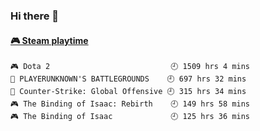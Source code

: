 ### Hi there 👋

<!-- steam-box start -->
#### <a href="https://gist.github.com/14533c16fc1440db3e01f655bd6a8970" target="_blank">🎮 Steam playtime</a>
```text
🎮 Dota 2                           🕘 1509 hrs 4 mins
🍳 PLAYERUNKNOWN'S BATTLEGROUNDS    🕘 697 hrs 32 mins
🔫 Counter-Strike: Global Offensive 🕘 315 hrs 34 mins
🎮 The Binding of Isaac: Rebirth    🕘 149 hrs 58 mins
🎮 The Binding of Isaac             🕘 125 hrs 36 mins
```
<!-- Powered by https://github.com/YouEclipse/steam-box . -->
<!-- steam-box end -->

<!--
**jadehare/jadehare** is a ✨ _special_ ✨ repository because its `README.md` (this file) appears on your GitHub profile.

Here are some ideas to get you started:

- 🔭 I’m currently working on ...
- 🌱 I’m currently learning ...
- 👯 I’m looking to collaborate on ...
- 🤔 I’m looking for help with ...
- 💬 Ask me about ...
- 📫 How to reach me: ...
- 😄 Pronouns: ...
- ⚡ Fun fact: ...
-->
